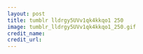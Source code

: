 ```yaml
---
layout: post
title: tumblr lldrgy5UVv1qk4kkqo1 250
image: tumblr_lldrgy5UVv1qk4kkqo1_250.gif
credit_name: 
credit_url:
---
```


